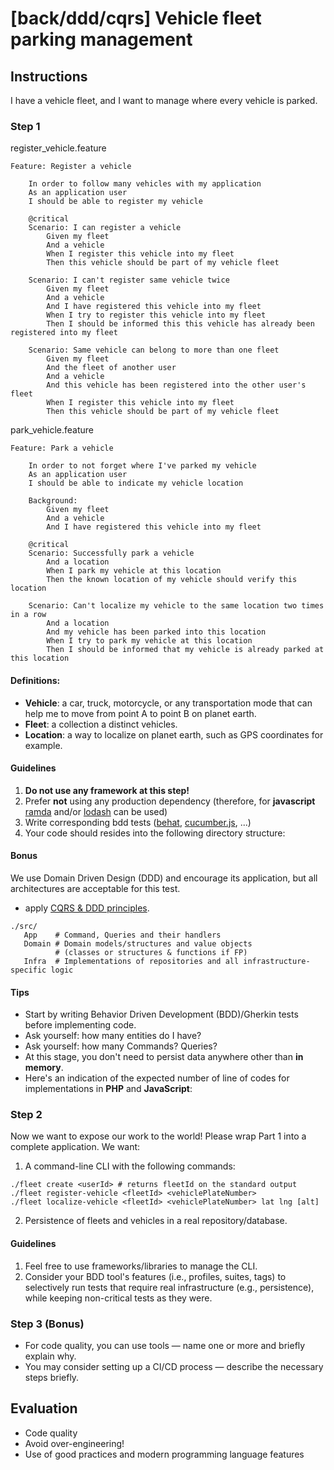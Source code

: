 # [back/ddd/cqrs] Vehicle fleet parking management

## Instructions

I have a vehicle fleet, and I want to manage where every vehicle is parked.

### Step 1

register_vehicle.feature

```feature
Feature: Register a vehicle

    In order to follow many vehicles with my application
    As an application user
    I should be able to register my vehicle

    @critical
    Scenario: I can register a vehicle
        Given my fleet
        And a vehicle
        When I register this vehicle into my fleet
        Then this vehicle should be part of my vehicle fleet

    Scenario: I can't register same vehicle twice
        Given my fleet
        And a vehicle
        And I have registered this vehicle into my fleet
        When I try to register this vehicle into my fleet
        Then I should be informed this this vehicle has already been registered into my fleet

    Scenario: Same vehicle can belong to more than one fleet
        Given my fleet
        And the fleet of another user
        And a vehicle
        And this vehicle has been registered into the other user's fleet
        When I register this vehicle into my fleet
        Then this vehicle should be part of my vehicle fleet
```

park_vehicle.feature

```feature
Feature: Park a vehicle

    In order to not forget where I've parked my vehicle
    As an application user
    I should be able to indicate my vehicle location

    Background:
        Given my fleet
        And a vehicle
        And I have registered this vehicle into my fleet

    @critical
    Scenario: Successfully park a vehicle
        And a location
        When I park my vehicle at this location
        Then the known location of my vehicle should verify this location

    Scenario: Can't localize my vehicle to the same location two times in a row
        And a location
        And my vehicle has been parked into this location
        When I try to park my vehicle at this location
        Then I should be informed that my vehicle is already parked at this location
```

#### Definitions:

- **Vehicle**: a car, truck, motorcycle, or any transportation mode that can help me to move from point A to point B on planet earth.
- **Fleet**: a collection a distinct vehicles.
- **Location**: a way to localize on planet earth, such as GPS coordinates for example.

#### Guidelines

1. **Do not use any framework at this step!**
2. Prefer **not** using any production dependency (therefore, for **javascript**
   [ramda](https://www.npmjs.com/package/ramda) and/or
   [lodash](https://www.npmjs.com/package/lodash) can be used)
3. Write corresponding bdd tests ([behat](https://behat.org/en/latest/),
   [cucumber.js](https://cucumber.io/docs/installation/javascript/), ...)
4. Your code should resides into the following directory structure:

#### Bonus

We use Domain Driven Design (DDD) and encourage its application, but all architectures are acceptable for this test.

- apply [CQRS & DDD principles](https://martinfowler.com/tags/domain%20driven%20design.html).

```shell
./src/
   App    # Command, Queries and their handlers
   Domain # Domain models/structures and value objects
          # (classes or structures & functions if FP)
   Infra  # Implementations of repositories and all infrastructure-specific logic
```

#### Tips

- Start by writing Behavior Driven Development (BDD)/Gherkin tests before implementing code.
- Ask yourself: how many entities do I have?
- Ask yourself: how many Commands? Queries?
- At this stage, you don't need to persist data anywhere other than **in memory**.
- Here's an indication of the expected number of line of codes for implementations in **PHP** and **JavaScript**:

### Step 2

Now we want to expose our work to the world!
Please wrap Part 1 into a complete application. We want:

1. A command-line CLI with the following commands:

```shell
./fleet create <userId> # returns fleetId on the standard output
./fleet register-vehicle <fleetId> <vehiclePlateNumber>
./fleet localize-vehicle <fleetId> <vehiclePlateNumber> lat lng [alt]
```

2. Persistence of fleets and vehicles in a real repository/database.
 
#### Guidelines

1. Feel free to use frameworks/libraries to manage the CLI.
2. Consider your BDD tool's features (i.e., profiles, suites, tags) to selectively run tests that require real infrastructure (e.g., persistence), while keeping non-critical tests as they were.

### Step 3 (Bonus)

- For code quality, you can use tools — name one or more and briefly explain why.
- You may consider setting up a CI/CD process — describe the necessary steps briefly.

## Evaluation

- Code quality
- Avoid over-engineering!
- Use of good practices and modern programming language features
